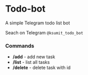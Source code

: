 # Todo-bot
A simple Telegram todo list bot

Seach on Telegram `@ksumit_todo_bot`

### Commands
- **/add** - add new task
- **/list** - list all tasks
- **/delete** - delete task with id
